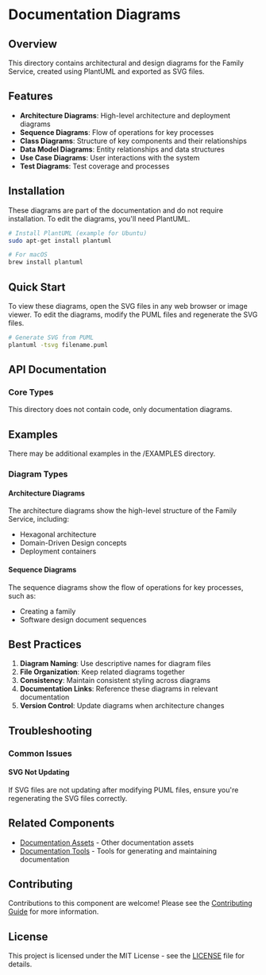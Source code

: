 # Documentation Diagrams

## Overview

This directory contains architectural and design diagrams for the Family Service, created using PlantUML and exported as SVG files.

## Features

- **Architecture Diagrams**: High-level architecture and deployment diagrams
- **Sequence Diagrams**: Flow of operations for key processes
- **Class Diagrams**: Structure of key components and their relationships
- **Data Model Diagrams**: Entity relationships and data structures
- **Use Case Diagrams**: User interactions with the system
- **Test Diagrams**: Test coverage and processes

## Installation

These diagrams are part of the documentation and do not require installation. To edit the diagrams, you'll need PlantUML.

```bash
# Install PlantUML (example for Ubuntu)
sudo apt-get install plantuml

# For macOS
brew install plantuml
```

## Quick Start

To view these diagrams, open the SVG files in any web browser or image viewer. To edit the diagrams, modify the PUML files and regenerate the SVG files.

```bash
# Generate SVG from PUML
plantuml -tsvg filename.puml
```

## API Documentation

### Core Types

This directory does not contain code, only documentation diagrams.

## Examples

There may be additional examples in the /EXAMPLES directory.

### Diagram Types

#### Architecture Diagrams

The architecture diagrams show the high-level structure of the Family Service, including:
- Hexagonal architecture
- Domain-Driven Design concepts
- Deployment containers

#### Sequence Diagrams

The sequence diagrams show the flow of operations for key processes, such as:
- Creating a family
- Software design document sequences

## Best Practices

1. **Diagram Naming**: Use descriptive names for diagram files
2. **File Organization**: Keep related diagrams together
3. **Consistency**: Maintain consistent styling across diagrams
4. **Documentation Links**: Reference these diagrams in relevant documentation
5. **Version Control**: Update diagrams when architecture changes

## Troubleshooting

### Common Issues

#### SVG Not Updating

If SVG files are not updating after modifying PUML files, ensure you're regenerating the SVG files correctly.

## Related Components

- [Documentation Assets](../assets/README.md) - Other documentation assets
- [Documentation Tools](../tools/README.md) - Tools for generating and maintaining documentation

## Contributing

Contributions to this component are welcome! Please see the [Contributing Guide](../../CONTRIBUTING.md) for more information.

## License

This project is licensed under the MIT License - see the [LICENSE](../../LICENSE) file for details.